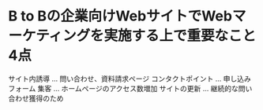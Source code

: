# B to Bの企業向けWebサイトでWebマーケティングを実施する上で重要なこと4点
 サイト内誘導 … 問い合わせ、資料請求ページ
 コンタクトポイント … 申し込みフォーム
 集客 … ホームページのアクセス数増加
 サイトの更新 … 継続的な問い合わせ獲得のため
